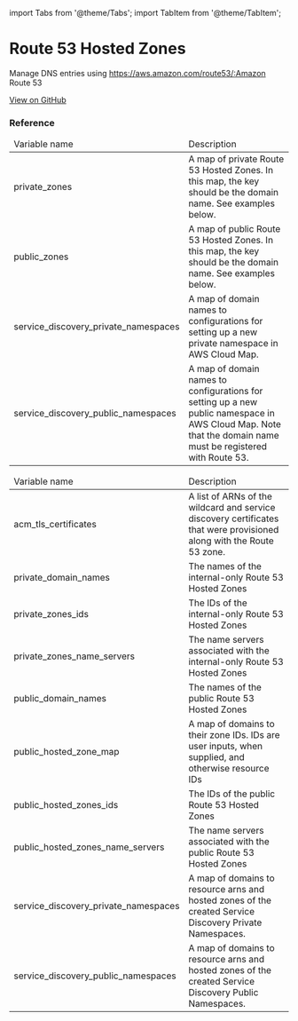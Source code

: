 import Tabs from '@theme/Tabs';
import TabItem from '@theme/TabItem';

# Route 53 Hosted Zones

Manage DNS entries using https://aws.amazon.com/route53/:Amazon Route 53

<a href="https://github.com/gruntwork-io/terraform-aws-service-catalog/tree/master/modules/networking/route53" class="link-button">View on GitHub</a>

### Reference 
              
<Tabs>
  <TabItem value="inputs" label="Inputs" default>
    <table>
        <thead>
            <tr>
                <td>Variable name</td>
                <td>Description</td>
            </tr>
        </thead>
        <tbody>
            <tr>
        <td>private_zones</td>
        <td>A map of private Route 53 Hosted Zones. In this map, the key should be the domain name. See examples below.</td>
    </tr><tr>
        <td>public_zones</td>
        <td>A map of public Route 53 Hosted Zones. In this map, the key should be the domain name. See examples below.</td>
    </tr><tr>
        <td>service_discovery_private_namespaces</td>
        <td>A map of domain names to configurations for setting up a new private namespace in AWS Cloud Map.</td>
    </tr><tr>
        <td>service_discovery_public_namespaces</td>
        <td>A map of domain names to configurations for setting up a new public namespace in AWS Cloud Map. Note that the domain name must be registered with Route 53.</td>
    </tr>
        </tbody>
    </table>
  </TabItem>
  <TabItem value="outputs" label="Outputs">
    <table>
        <thead>
            <tr>
                <td>Variable name</td>
                <td>Description</td>
            </tr>
        </thead>
        <tbody>
            <tr>
        <td>acm_tls_certificates</td>
        <td>A list of ARNs of the wildcard and service discovery certificates that were provisioned along with the Route 53 zone.</td>
    </tr><tr>
        <td>private_domain_names</td>
        <td>The names of the internal-only Route 53 Hosted Zones</td>
    </tr><tr>
        <td>private_zones_ids</td>
        <td>The IDs of the internal-only Route 53 Hosted Zones</td>
    </tr><tr>
        <td>private_zones_name_servers</td>
        <td>The name servers associated with the internal-only Route 53 Hosted Zones</td>
    </tr><tr>
        <td>public_domain_names</td>
        <td>The names of the public Route 53 Hosted Zones</td>
    </tr><tr>
        <td>public_hosted_zone_map</td>
        <td>A map of domains to their zone IDs. IDs are user inputs, when supplied, and otherwise resource IDs</td>
    </tr><tr>
        <td>public_hosted_zones_ids</td>
        <td>The IDs of the public Route 53 Hosted Zones</td>
    </tr><tr>
        <td>public_hosted_zones_name_servers</td>
        <td>The name servers associated with the public Route 53 Hosted Zones</td>
    </tr><tr>
        <td>service_discovery_private_namespaces</td>
        <td>A map of domains to resource arns and hosted zones of the created Service Discovery Private Namespaces.</td>
    </tr><tr>
        <td>service_discovery_public_namespaces</td>
        <td>A map of domains to resource arns and hosted zones of the created Service Discovery Public Namespaces.</td>
    </tr>
        </tbody>
    </table>
  </TabItem>
</Tabs>


<!-- ##DOCS-SOURCER-START
{"sourcePlugin":"Service Catalog Reference","hash":"0b6fed0b9cfcb42d36e61d57661dbe18"}
##DOCS-SOURCER-END -->
